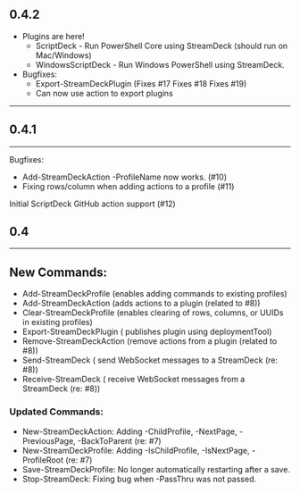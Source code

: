 ## 0.4.2
* Plugins are here!
  * ScriptDeck - Run PowerShell Core using StreamDeck (should run on Mac/Windows)
  * WindowsScriptDeck - Run Windows PowerShell using StreamDeck.  
* Bugfixes:
  * Export-StreamDeckPlugin (Fixes #17 Fixes #18 Fixes #19)
  * Can now use action to export plugins
---

## 0.4.1
---
Bugfixes:
* Add-StreamDeckAction -ProfileName now works. (#10)
* Fixing rows/column when adding actions to a profile (#11)

Initial ScriptDeck GitHub action support (#12)

## 0.4
---
## New Commands:
* Add-StreamDeckProfile (enables adding commands to existing profiles)
* Add-StreamDeckAction (adds actions to a plugin (related to #8))
* Clear-StreamDeckProfile (enables clearing of rows, columns, or UUIDs in existing profiles)
* Export-StreamDeckPlugin ( publishes plugin using deploymentTool)
* Remove-StreamDeckAction (remove actions from a plugin (related to #8))
* Send-StreamDeck ( send WebSocket messages to a StreamDeck (re: #8))
* Receive-StreamDeck ( receive WebSocket messages from a StreamDeck (re: #8))

### Updated Commands:
* New-StreamDeckAction: Adding -ChildProfile, -NextPage, -PreviousPage, -BackToParent (re: #7)
* New-StreamDeckProfile:  Adding -IsChildProfile, -IsNextPage, -ProfileRoot (re: #7)
* Save-StreamDeckProfile: No longer automatically restarting after a save.
* Stop-StreamDeck: Fixing bug when -PassThru was not passed.